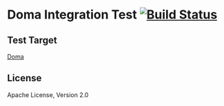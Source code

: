 Doma Integration Test [![Build Status](https://travis-ci.org/domaframework/doma-it.png?branch=master)](https://travis-ci.org/domaframework/doma-it)
========================================

Test Target
-------

[Doma](https://github.com/seasarorg/doma)

License
-------

Apache License, Version 2.0

  [apt]: http://docs.oracle.com/javase/6/docs/technotes/guides/apt/index.html
